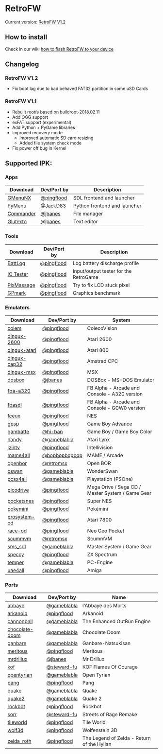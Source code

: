 # RetroFW

Current version: [RetroFW V1.2](https://github.com/retrofw/firmware/releases/download/1.2/RetroFW_v1.2.zip)

## How to install

Check in our wiki [how to flash RetroFW to your device](https://github.com/retrofw/firmware/wiki/How-to-flash-RetroFW-to-your-device)

## Changelog

### RetroFW V1.2
- Fix boot lag due to bad behaved FAT32 partition in some uSD Cards

### RetroFW V1.1
- Rebuilt rootfs based on buildroot-2018.02.11
- Add OGG support
- exFAT support (experimental)
- Add Python + PyGame libraries
- Improved recovery mode
    - Improved automatic SD card resizing
    - Added file system check mode
- Fix power off bug in Kernel

## Supported IPK:

### Apps
| Download | Dev/Port by | Description |
| -----|------|-------|
| [GMenuNX](https://github.com/pingflood/gmenunx/releases/download/latest/gmenunx.ipk) | [@pingflood](https://github.com/pingflood) | SDL frontend and launcher |
| [PyMenu](https://github.com/JackD83/PyMenu/releases/latest) | [@JackD83](https://github.com/JackD83) | Python frontend and launcher |
| [Commander](https://drive.google.com/open?id=1jX8oMS4MkHpvluSCbNxR7gvQuhpUEoXQ) | [@jbanes](https://github.com/jbanes) | File manager  |
| [Glutexto](https://drive.google.com/open?id=1BnNhRvfqMgaHoptp1YDiBeu64LkQ6wNz) | [@jbanes](https://github.com/jbanes) | Text editor  |

### Tools
| Download | Dev/Port by | Description |
| -----|-------|------|
| [BattLog](https://github.com/pingflood/battlog/releases/download/initial/battlog.ipk) | [@pingflood](https://github.com/pingflood) | Log battery discharge profile |
| [IO Tester](https://github.com/pingflood/iotester/releases/download/initial/iotester.ipk) | [@pingflood](https://github.com/pingflood) | Input/output tester for the RetroGame |
| [PixMassage](https://github.com/pingflood/pixmassage/releases/download/initial/pixmassage.ipk) | [@pingflood](https://github.com/pingflood) | Try to fix LCD stuck pixel |
| [GPmark](https://github.com/pingflood/gpmark/releases/download/latest/gpmark.ipk) | [@pingflood](https://github.com/pingflood) | Graphics benchmark |

### Emulators
| Download | Dev/Port by | System |
|------|----|----|
| [colem](https://github.com/pingflood/colem/releases/download/latest/colem.ipk) | [@pingflood](https://github.com/pingflood) | ColecoVision |
| [dingux-2600](https://github.com/pingflood/dingux-2600/releases/download/latest/dingux-2600.ipk) | [@pingflood](https://github.com/pingflood) | Atari 2600 |
| [dingux-atari](https://github.com/pingflood/dingux-atari/releases/download/latest/dingux-atari.ipk) | [@pingflood](https://github.com/pingflood) | Atari 800 |
| [dingux-cap32](https://github.com/pingflood/dingux-cap32/releases/download/latest/dingux-cap32.ipk) | [@pingflood](https://github.com/pingflood) | Amstrad CPC |
| [dingux-msx](https://github.com/pingflood/dingux-msx/releases/download/latest/dingux-msx.ipk) | [@pingflood](https://github.com/pingflood) | MSX |
| [dosbox](https://drive.google.com/open?id=12COhKfowmqfaqcui55VZCVz-zY_vvFxQ) | [@jbanes](https://github.com/jbanes) | DOSBox - MS-DOS Emulator |
| [fba-a320](https://github.com/pingflood/fba-a320/releases/download/latest/fba-a320.ipk) | [@pingflood](https://github.com/pingflood) | FB Alpha - Arcade and Console - A320 version |
| [fbasdl](https://github.com/pingflood/fba-sdl/releases/download/latest/fbasdl.ipk) | [@pingflood](https://github.com/pingflood) | FB Alpha - Arcade and Console - GCW0 version |
| [fceux](https://github.com/pingflood/FCEUX/releases/download/latest/fceux.ipk) |[@pingflood](https://github.com/pingflood) |  NES |
| [gpsp](https://github.com/pingflood/gpsp/releases/download/latest/gpsp.ipk) | [@pingflood](https://github.com/pingflood) | Game Boy Advance |
| [gambatte](https://drive.google.com/open?id=1V6XP6uAsMmrgbzOaRlHKAJaTRiOFLPJb) | [@hi-ban](https://github.com/hi-ban) | Game Boy / Game Boy Color |
| [handy](https://gameblabla.nl/files/ipk/rs97/handy_retrofw.ipk) | [@gameblabla](https://github.com/gameblabla) | Atari Lynx |
| [jzintv](https://github.com/pingflood/jzintv/releases/download/latest/jzintv.ipk) | [@pingflood](https://github.com/pingflood) | Intellivision |
| [mame4all](https://gitlab.com/bopbopbopbop/mame4all-rs97/tags/) | [@bopbopbopbop](https://gitlab.com/bopbopbopbop) | MAME / Arcade |
| [openbor](https://github.com/retromsx/retrofw_ipks/releases/download/3.0_3434/openbor.ipk) | [@retromsx](https://github.com/retromsx) | Open BOR |
| [oswan](https://gameblabla.nl/files/ipk/rs97/oswan_retrofw.ipk) | [@gameblabla](https://github.com/gameblabla) | WonderSwan |
| [pcsx4all](https://gameblabla.nl/files/ipk/rs97/pcsx4all_retrofw.ipk) | [@gameblabla](https://github.com/gameblabla) | Playstation (PSOne) |
| [picodrive](https://github.com/pingflood/picodrive/releases/download/latest/picodrive.ipk) | [@pingflood](https://github.com/pingflood) | Mega Drive / Sega CD / Master System / Game Gear
| [pocketsnes](https://github.com/pingflood/PocketSNES/releases/download/latest/pocketsnes.ipk) | [@pingflood](https://github.com/pingflood) | Super NES |
| [pokemini](https://github.com/pingflood/pokemini/releases/download/latest/pokemini.ipk) | [@pingflood](https://github.com/pingflood) | Pokémini |
| [prosystem-od](https://github.com/pingflood/prosystem-od/releases/download/latest/prosystem-od.ipk) | [@pingflood](https://github.com/pingflood) | Atari 7800 |
| [race-od](https://github.com/pingflood/race-od/releases/download/latest/race-od.ipk) | [@pingflood](https://github.com/pingflood) | Neo Geo Pocket |
| [scummvm](https://github.com/retromsx/retrofw_ipks/releases/download/3.0_3434/scummvm.ipk) | [@retromsx](https://github.com/retromsx) | ScummVM |
| [sms_sdl](https://gameblabla.nl/files/ipk/rs97/sms_sdl_retrofw.ipk) | [@gameblabla](https://github.com/gameblabla) | Master System / Game Gear |
| [speccy](https://github.com/pingflood/speccy/releases/download/latest/speccy.ipk) | [@pingflood](https://github.com/pingflood) | ZX Spectrum |
| [temper](https://gameblabla.nl/files/ipk/rs97/temper_retrofw.ipk) | [@gameblabla](https://github.com/gameblabla) | PC-Engine |
| [uae4all](https://github.com/pingflood/uae4all/releases/download/latest/uae4all.ipk) | [@pingflood](https://github.com/pingflood) | Amiga |

### Ports
| Download | Dev/Port by | Name |
|------|----|----|
| [abbaye](https://gameblabla.nl/files/ipk/rs97/abbaye_retrofw.ipk) | [@gameblabla](https://github.com/gameblabla) | l'Abbaye des Morts |
| [arkanoid](https://github.com/retrofw/arkanoid/releases/download/latest/arkanoid.ipk) | [@pingflood](https://github.com/pingflood) | Arkanoid |
| [cannonball](https://gameblabla.nl/files/ipk/rs97/cannonball_retrofw.ipk) | [@gameblabla](https://github.com/gameblabla) | The Enhanced OutRun Engine |
| [chocolate-doom](https://gameblabla.nl/files/ipk/rs97/chocolate-doom_retrofw.ipk) | [@gameblabla](https://github.com/gameblabla) | Chocolate Doom |
| [ganbare](https://gameblabla.nl/files/ipk/rs97/Ganbare-Natsukisan_retrofw.ipk) | [@gameblabla](https://github.com/gameblabla) | Ganbare-Natsukisan |
| [meritous](https://github.com/retrofw/meritous/releases/download/latest/meritous.ipk) | [@pingflood](https://github.com/pingflood) | Meritous |
| [mrdrillux](https://drive.google.com/open?id=12cG0jD5wysvdszIF4BcvuPbVe52e2viD) | [@jbanes](https://github.com/jbanes) | Mr Drillux |
| [kof](https://drive.google.com/open?id=1zT4OWVyFm6nHuLMNhkn2GqkdHGe5iaSV) | [@steward-fu](https://github.com/steward-fu) | KOF Flames Of Courage |
| [opentyrian](https://gameblabla.nl/files/ipk/rs97/opentyrian_retrofw.ipk) | [@gameblabla](https://github.com/gameblabla) | Open Tyrian |
| [pang](https://github.com/retrofw/pang/releases/download/latest/pang.ipk) | [@pingflood](https://github.com/pingflood) | Pang |
| [quake](https://gameblabla.nl/files/ipk/rs97/quake_retrofw.ipk) | [@gameblabla](https://github.com/gameblabla) | Quake |
| [quake2](https://gameblabla.nl/files/ipk/rs97/quake2_retrofw.ipk) | [@gameblabla](https://github.com/gameblabla) | Quake 2 |
| [rockbot](https://github.com/retrofw/rockbot/releases/download/latest/rockbot.ipk) | [@pingflood](https://github.com/pingflood) | Rockbot |
| [sorr](https://drive.google.com/open?id=1hRjgWnNPM4zRAGVRHUn6-J93Idd7dWOj) | [@steward-fu](https://github.com/steward-fu) | Streets of Rage Remake |
| [tileworld](https://github.com/retrofw/tileworld/releases/download/latest/tileworld.ipk) | [@pingflood](https://github.com/pingflood) | Tile World |
| [wolf3d](https://github.com/retrofw/wolf3d/releases/download/latest/wolf3d.ipk) | [@pingflood](https://github.com/pingflood) | Wolfenstein 3D |
| [zelda_roth](https://github.com/retrofw/zelda_roth/releases/download/latest/zelda_roth.ipk) | [@pingflood](https://github.com/pingflood) | The Legend of Zelda - Return of the Hylian |
